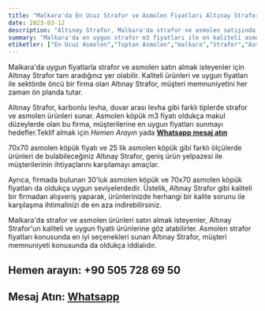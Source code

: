 ```yaml
---
title: "Malkara'da En Ucuz Strafor ve Asmolen Fiyatları Altınay Strafor'da!"
date: 2023-03-12
description: "Altınay Strafor, Malkara'da strafor ve asmolen satışında önde gelen firmalardan biridir."
summary: "Malkara'da en uygun strafor m3 fiyatları ile en kaliteli asmolenler için Altınay Strafor tercih edilebilir."
etiketler: ["En Ucuz Asmolen","Toptan Asmolen","malkara","Strafor","Asmolen","Altınay Strafor","Strafor","asmolen köpük","strafor köpük"]
---
```

Malkara'da uygun fiyatlarla strafor ve asmolen satın almak isteyenler için Altınay Strafor tam aradığınız yer olabilir. Kaliteli ürünleri ve uygun fiyatları ile sektörde öncü bir firma olan Altınay Strafor, müşteri memnuniyetini her zaman ön planda tutar.

Altınay Strafor, karbonlu levha, duvar arası levha gibi farklı tiplerde strafor ve asmolen ürünleri sunar. Asmolen köpük m3 fiyatı oldukça makul düzeylerde olan bu firma, müşterilerine en uygun fiyatları sunmayı hedefler.<a rel="nofollow" tel="+905057286950">Teklif almak için *Hemen Arayın*</a> yada
<a rel="nofollow" href="https://api.whatsapp.com/send?phone=905057286950">**Whatsapp mesaj atın**</a>

70x70 asmolen köpük fiyatı ve 25 lik asmolen köpük gibi farklı ölçülerde ürünleri de bulabileceğiniz Altınay Strafor, geniş ürün yelpazesi ile müşterilerinin ihtiyaçlarını karşılamayı amaçlar.

Ayrıca, firmada bulunan 30'luk asmolen köpük ve 70x70 asmolen köpük fiyatları da oldukça uygun seviyelerdedir. Üstelik, Altınay Strafor gibi kaliteli bir firmadan alışveriş yaparak, ürünlerinizde herhangi bir kalite sorunu ile karşılaşma ihtimalinizi de en aza indirebilirsiniz.

Malkara'da strafor ve asmolen ürünleri satın almak isteyenler, Altınay Strafor'un kaliteli ve uygun fiyatlı ürünlerine göz atabilirler. Asmolen strafor fiyatları konusunda en iyi seçenekleri sunan Altınay Strafor, müşteri memnuniyeti konusunda da oldukça iddialıdır.


## Hemen arayın: <a rel="nofollow" tel="+905057286950"> +90 505 728 69 50 </a>
## Mesaj Atın: <a rel="nofollow" href="https://api.whatsapp.com/send?phone=905057286950">**Whatsapp**</a>
